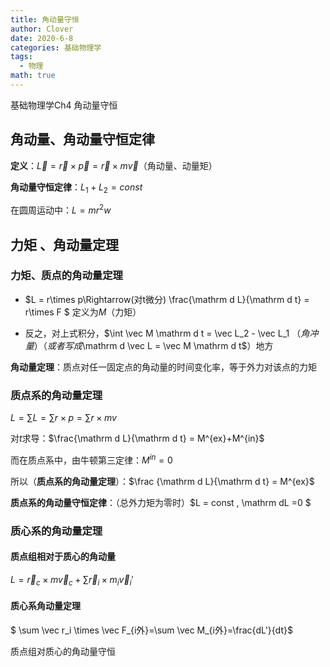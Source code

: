 ```yaml
---
title: 角动量守恒
author: Clover
date: 2020-6-8
categories: 基础物理学
tags:
  - 物理
math: true
---
```


基础物理学Ch4 角动量守恒

<!-- more -->

## 角动量、角动量守恒定律

**定义**：$\vec L = \vec r \times \vec p = \vec r \times m \vec v$（角动量、动量矩）

**角动量守恒定律**：$L_1+L_2 = const$

在圆周运动中：$L = mr^2 w$

## 力矩 、角动量定理

### 力矩、质点的角动量定理

- $L = r\times p\Rightarrow(对t微分) \frac{\mathrm d L}{\mathrm d t} = r\times F $ 定义为$M$（力矩）

- 反之，对上式积分，$\int \vec M \mathrm d t = \vec L_2 - \vec L_1 $（角冲量）（或者写成$\mathrm d \vec L = \vec M \mathrm d t$）地方

**角动量定理**：质点对任一固定点的角动量的时间变化率，等于外力对该点的力矩

### 质点系的角动量定理

$L = \sum L = \sum r \times p=\sum r\times mv$

对$t$求导：$\frac{\mathrm d L}{\mathrm d t} = M^{ex}+M^{in}$

而在质点系中，由牛顿第三定律：$M^{in}=0$

所以（**质点系的角动量定理**）：$\frac {\mathrm d L}{\mathrm d t} = M^{ex}$

**质点系的角动量守恒定律**：（总外力矩为零时）$L = const , \mathrm dL =0 $

### 质心系的角动量定理

#### 质点组相对于质心的角动量

$L = \vec r_c \times m\vec v_c+\sum \vec r_i \times m_i \vec v_i'$

#### 质心系角动量定理

$ \sum \vec r_i \times \vec F_{i外}=\sum \vec M_{i外}=\frac{dL'}{dt}$

质点组对质心的角动量守恒
